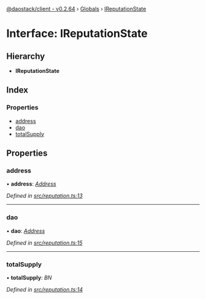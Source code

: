 [@daostack/client - v0.2.64](../README.md) › [Globals](../globals.md) › [IReputationState](ireputationstate.md)

# Interface: IReputationState

## Hierarchy

* **IReputationState**

## Index

### Properties

* [address](ireputationstate.md#address)
* [dao](ireputationstate.md#dao)
* [totalSupply](ireputationstate.md#totalsupply)

## Properties

###  address

• **address**: *[Address](../globals.md#address)*

*Defined in [src/reputation.ts:13](https://github.com/dorgtech/client/blob/19b4373/src/reputation.ts#L13)*

___

###  dao

• **dao**: *[Address](../globals.md#address)*

*Defined in [src/reputation.ts:15](https://github.com/dorgtech/client/blob/19b4373/src/reputation.ts#L15)*

___

###  totalSupply

• **totalSupply**: *BN*

*Defined in [src/reputation.ts:14](https://github.com/dorgtech/client/blob/19b4373/src/reputation.ts#L14)*
